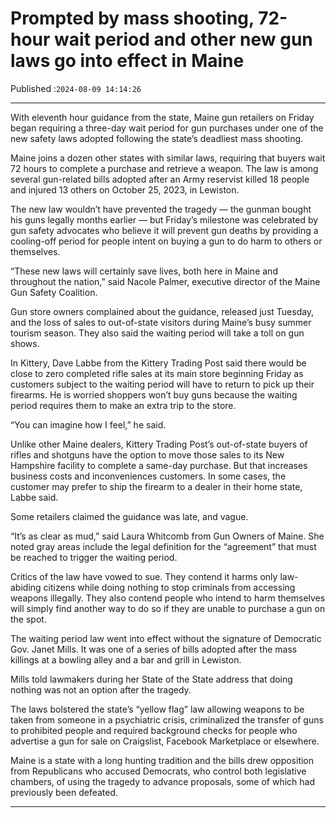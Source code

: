 # Prompted by mass shooting, 72-hour wait period and other new gun laws go into effect in Maine

Published :`2024-08-09 14:14:26`

---

With eleventh hour guidance from the state, Maine gun retailers on Friday began requiring a three-day wait period for gun purchases under one of the new safety laws adopted following the state’s deadliest mass shooting.

Maine joins a dozen other states with similar laws, requiring that buyers wait 72 hours to complete a purchase and retrieve a weapon. The law is among several gun-related bills adopted after an Army reservist killed 18 people and injured 13 others on October 25, 2023, in Lewiston.

The new law wouldn’t have prevented the tragedy — the gunman bought his guns legally months earlier — but Friday’s milestone was celebrated by gun safety advocates who believe it will prevent gun deaths by providing a cooling-off period for people intent on buying a gun to do harm to others or themselves.

“These new laws will certainly save lives, both here in Maine and throughout the nation,” said Nacole Palmer, executive director of the Maine Gun Safety Coalition.

Gun store owners complained about the guidance, released just Tuesday, and the loss of sales to out-of-state visitors during Maine’s busy summer tourism season. They also said the waiting period will take a toll on gun shows.

In Kittery, Dave Labbe from the Kittery Trading Post said there would be close to zero completed rifle sales at its main store beginning Friday as customers subject to the waiting period will have to return to pick up their firearms. He is worried shoppers won’t buy guns because the waiting period requires them to make an extra trip to the store.

“You can imagine how I feel,” he said.

Unlike other Maine dealers, Kittery Trading Post’s out-of-state buyers of rifles and shotguns have the option to move those sales to its New Hampshire facility to complete a same-day purchase. But that increases business costs and inconveniences customers. In some cases, the customer may prefer to ship the firearm to a dealer in their home state, Labbe said.

Some retailers claimed the guidance was late, and vague.

“It’s as clear as mud,” said Laura Whitcomb from Gun Owners of Maine. She noted gray areas include the legal definition for the “agreement” that must be reached to trigger the waiting period.

Critics of the law have vowed to sue. They contend it harms only law-abiding citizens while doing nothing to stop criminals from accessing weapons illegally. They also contend people who intend to harm themselves will simply find another way to do so if they are unable to purchase a gun on the spot.

The waiting period law went into effect without the signature of Democratic Gov. Janet Mills. It was one of a series of bills adopted after the mass killings at a bowling alley and a bar and grill in Lewiston.

Mills told lawmakers during her State of the State address that doing nothing was not an option after the tragedy.

The laws bolstered the state’s “yellow flag” law allowing weapons to be taken from someone in a psychiatric crisis, criminalized the transfer of guns to prohibited people and required background checks for people who advertise a gun for sale on Craigslist, Facebook Marketplace or elsewhere.

Maine is a state with a long hunting tradition and the bills drew opposition from Republicans who accused Democrats, who control both legislative chambers, of using the tragedy to advance proposals, some of which had previously been defeated.

---

